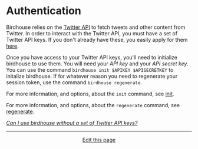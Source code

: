 # Authentication
Birdhouse relies on the [Twitter API](https://developer.twitter.com) to fetch tweets and other content from Twitter. In order to interact with the Twitter API, you must have a set of Twitter API keys. If you don't already have these, you easily apply for them [here](https://developer.twitter.com/en/apply-for-access).

Once you have access to your Twitter API keys, you'll need to initialize birdhouse to use them. You will need your _API key_ and your _API secret key_. You can use the command `birdhouse init $APIKEY $APISECRETKEY` to initalize birdhouse. If for whatever reason you need to regenerate your session token, use the command `birdhouse regenerate`.

For more information, and options, about the `init` command, see [init](/init).

For more information, and options, about the `regenerate` command, see [regenerate](/regenerate).

*[Can I use birdhouse without a set of Twitter API keys?](faq?id=can-i-use-birdhouse-without-a-set-of-twitter-api-keys)*

<hr>
<div style="text-align:center">
	<a class="edit-link" href="https://github.com/wcarhart/docs/blob/master/docs/birdhouse/authentication.md" target="_blank"><i class="fas fa-edit"></i> Edit this page</a>
</div>